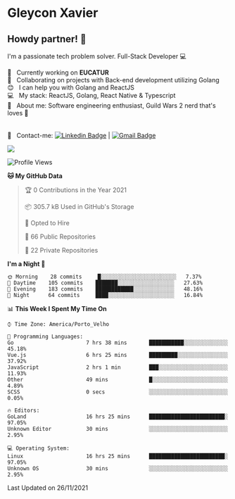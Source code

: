 # Gleycon Xavier

## Howdy partner! 👋

I'm a passionate tech problem solver.
Full-Stack Developer :computer:

 :rocket:  &nbsp; Currently working on **EUCATUR**
 <br/> :purple_heart: &nbsp; Collaborating on projects with Back-end development utilizing Golang
 <br/> :blush: &nbsp; I can help you with Golang and ReactJS
 <br/> :computer: &nbsp; My stack: ReactJS, Golang, React Native & Typescript
 <br/> 💬  &nbsp; About me: Software engineering enthusiast, Guild Wars 2 nerd that's loves :apple:
 <br/>
 <br/>
 <br/> :email: &nbsp; Contact-me: [![Linkedin Badge](https://img.shields.io/badge/-GleyconXavier-blue?style=flat-square&logo=Linkedin&logoColor=white&link=https://www.linkedin.com/in/gleyconxavier/)](https://www.linkedin.com/in/gleyconxavier/) 
| 
[![Gmail Badge](https://img.shields.io/badge/-gleyconxcarlos@gmail.com-c14438?style=flat-square&logo=Gmail&logoColor=white&link=mailto:gleyconxcarlos@gmail.com)](mailto:gleyconxcarlos@gmail.com)

![](https://komarev.com/ghpvc/?username=gleyconxavier)

<!--START_SECTION:waka-->
![Profile Views](http://img.shields.io/badge/Profile%20Views-0-blue)

**🐱 My GitHub Data** 

> 🏆 0 Contributions in the Year 2021
 > 
> 📦 305.7 kB Used in GitHub's Storage 
 > 
> 💼 Opted to Hire
 > 
> 📜 66 Public Repositories 
 > 
> 🔑 22 Private Repositories  
 > 
**I'm a Night 🦉** 

```text
🌞 Morning    28 commits     █░░░░░░░░░░░░░░░░░░░░░░░░   7.37% 
🌆 Daytime    105 commits    ███████░░░░░░░░░░░░░░░░░░   27.63% 
🌃 Evening    183 commits    ████████████░░░░░░░░░░░░░   48.16% 
🌙 Night      64 commits     ████░░░░░░░░░░░░░░░░░░░░░   16.84%

```


📊 **This Week I Spent My Time On** 

```text
⌚︎ Time Zone: America/Porto_Velho

💬 Programming Languages: 
Go                       7 hrs 38 mins       ███████████░░░░░░░░░░░░░░   45.18% 
Vue.js                   6 hrs 25 mins       █████████░░░░░░░░░░░░░░░░   37.92% 
JavaScript               2 hrs 1 min         ███░░░░░░░░░░░░░░░░░░░░░░   11.93% 
Other                    49 mins             █░░░░░░░░░░░░░░░░░░░░░░░░   4.89% 
SCSS                     0 secs              ░░░░░░░░░░░░░░░░░░░░░░░░░   0.05%

🔥 Editors: 
GoLand                   16 hrs 25 mins      ████████████████████████░   97.05% 
Unknown Editor           30 mins             ░░░░░░░░░░░░░░░░░░░░░░░░░   2.95%

💻 Operating System: 
Linux                    16 hrs 25 mins      ████████████████████████░   97.05% 
Unknown OS               30 mins             ░░░░░░░░░░░░░░░░░░░░░░░░░   2.95%

```


 Last Updated on 26/11/2021
<!--END_SECTION:waka-->
